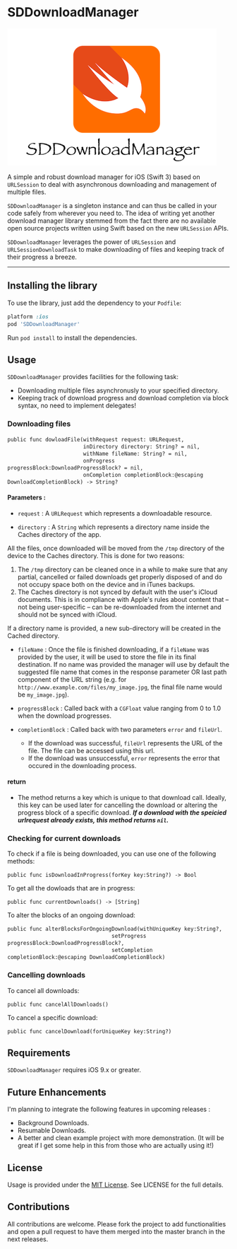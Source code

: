 SDDownloadManager
=================
![alt text](/SDDownloadManager/sddwn.png)

A simple and robust download manager for iOS (Swift 3) based on `URLSession` to deal with asynchronous downloading and management of multiple files.

`SDDownloadManager` is a singleton instance and can thus be called in your code safely from wherever you need to. The idea of writing yet another download manager library stemmed from the fact there are no available open source projects written using Swift based on the new `URLSession` APIs.

`SDDownloadManager` leverages the power of `URLSession` and `URLSessionDownloadTask` to make downloading of files and keeping track of their progress a breeze.

- - - 

## Installing the library

To use the library, just add the dependency to your `Podfile`:

```ruby
platform :ios
pod 'SDDownloadManager'
```

Run `pod install` to install the dependencies.

## Usage

`SDDownloadManager` provides facilities for the following task:

- Downloading multiple files asynchronusly to your specified directory.
- Keeping track of download progress and download completion via block syntax, no need to implement delegates!


### Downloading files

    public func dowloadFile(withRequest request: URLRequest,
                            inDirectory directory: String? = nil,
                            withName fileName: String? = nil,
                            onProgress progressBlock:DownloadProgressBlock? = nil,
                            onCompletion completionBlock:@escaping DownloadCompletionBlock) -> String? 

#### Parameters :

- `request` : A `URLRequest` which represents a downloadable resource.

- `directory` : A `String` which represents a directory name inside the Caches directory of the app.

All the files, once downloaded will be moved from the `/tmp` directory of the device to the Caches directory. This is done for two reasons:
 
  1) The `/tmp` directory can be cleaned once in a while to make sure that any partial, cancelled or failed downloads get properly disposed of and do not occupy space both on the device and in iTunes backups.
  2) The Caches directory is not synced by default with the user's iCloud documents. This is in compliance with Apple's rules about content that – not being user-specific – can be re-downloaded from the internet and should not be synced with iCloud.

If a directory name is provided, a new sub-directory will be created in the Cached directory.

- `fileName` : Once the file is finished downloading, if a `fileName` was provided by the user, it will be used to store the file in its final destination. If no name was provided the manager will use by default the suggested file name that comes in the response parameter OR last path component of the URL string (e.g. for `http://www.example.com/files/my_image.jpg`, the final file name would be `my_image.jpg`).

- `progressBlock` : Called back with a `CGFloat` value ranging from 0 to 1.0 when the download progresses.

- `completionBlock` : Called back with two parameters `error` and `fileUrl`.
    - If the download was successful, `fileUrl` represents the URL of the file. The file can be accessed using this url.
    - If the download was unsuccessful, `error` represents the error that occured in the downloading process.
    
#### return

- The method returns a key which is unique to that download call. Ideally, this key can be used later for cancelling the download or altering the progress block of a specific download.  ***If a download with the speicied urlrequest already exists, this method returns `nil`.***
      
### Checking for current downloads 

To check if a file is being downloaded, you can use one of the following methods:

    public func isDownloadInProgress(forKey key:String?) -> Bool

To get all the dowloads that are in progress:

    public func currentDownloads() -> [String]

To alter the blocks of an ongoing download:

    public func alterBlocksForOngoingDownload(withUniqueKey key:String?,
                                     setProgress progressBlock:DownloadProgressBlock?,
                                     setCompletion completionBlock:@escaping DownloadCompletionBlock)
### Cancelling downloads

To cancel all downloads:

    public func cancelAllDownloads()

To cancel a specific download:

    public func cancelDownload(forUniqueKey key:String?)
                                  
## Requirements

`SDDownloadManager` requires iOS 9.x or greater.

## Future Enhancements

I'm planning to integrate the following features in upcoming releases :
- Background Downloads.
- Resumable Downloads.
- A better and clean example project with more demonstration. (It will be great if I get some help in this from those who are actually using it!)

## License

Usage is provided under the [MIT License](http://opensource.org/licenses/mit-license.php).  See LICENSE for the full details.

## Contributions

All contributions are welcome. Please fork the project to add functionalities and open a pull request to have them merged into the master branch in the next releases.
